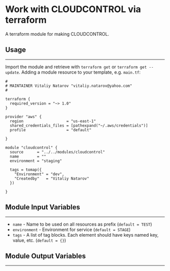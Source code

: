 # Work with CLOUDCONTROL via terraform

A terraform module for making CLOUDCONTROL.


## Usage
----------------------
Import the module and retrieve with ```terraform get``` or ```terraform get --update```. Adding a module resource to your template, e.g. `main.tf`:

```
#
# MAINTAINER Vitaliy Natarov "vitaliy.natarov@yahoo.com"
#

terraform {
  required_version = "~> 1.0"
}

provider "aws" {
  region                   = "us-east-1"
  shared_credentials_files = [pathexpand("~/.aws/credentials")]
  profile                  = "default"

}

module "cloudcontrol" {
  source      = "../../modules/cloudcontrol"
  name        = ""
  environment = "staging"

  tags = tomap({
    "Environment" = "dev",
    "Createdby"   = "Vitaliy Natarov"
  })

}

```

## Module Input Variables
----------------------
- `name` - Name to be used on all resources as prefix (`default = TEST`)
- `environment` - Environment for service (`default = STAGE`)
- `tags` - A list of tag blocks. Each element should have keys named key, value, etc. (`default = {}`)

## Module Output Variables
----------------------
